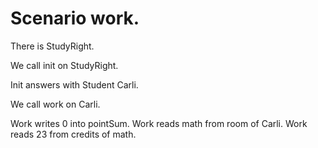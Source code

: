 
# Scenario work.

There is StudyRight.

We call init on StudyRight. 

Init answers with Student Carli.

We call work on Carli.

Work writes 0 into pointSum.
Work reads math from room of Carli. 
Work reads 23 from credits of math.


